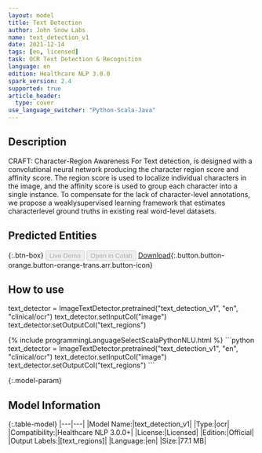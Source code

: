 ```yaml
---
layout: model
title: Text Detection
author: John Snow Labs
name: text_detection_v1
date: 2021-12-14
tags: [en, licensed]
task: OCR Text Detection & Recognition
language: en
edition: Healthcare NLP 3.0.0
spark_version: 2.4
supported: true
article_header:
  type: cover
use_language_switcher: "Python-Scala-Java"
---
```


## Description

CRAFT: Character-Region Awareness For Text detection, is designed with a convolutional neural network producing the character region score and affinity score. The region score is used to localize individual characters in the image, and the affinity score is used to group each character into a single instance. To compensate for the lack of character-level annotations, we propose a weaklysupervised learning framework that estimates characterlevel ground truths in existing real word-level datasets.

## Predicted Entities



{:.btn-box}
<button class="button button-orange" disabled>Live Demo</button>
<button class="button button-orange" disabled>Open in Colab</button>
[Download](https://s3.amazonaws.com/auxdata.johnsnowlabs.com/clinical/ocr/text_detection_v1_en_3.0.0_2.4_1639490832988.zip){:.button.button-orange.button-orange-trans.arr.button-icon}

## How to use

text_detector = ImageTextDetector.pretrained("text_detection_v1", "en", "clinical/ocr")
text_detector.setInputCol("image")
text_detector.setOutputCol("text_regions")

<div class="tabs-box" markdown="1">
{% include programmingLanguageSelectScalaPythonNLU.html %}
```python
text_detector = ImageTextDetector.pretrained("text_detection_v1", "en", "clinical/ocr")
text_detector.setInputCol("image")
text_detector.setOutputCol("text_regions")
```

</div>

{:.model-param}
## Model Information

{:.table-model}
|---|---|
|Model Name:|text_detection_v1|
|Type:|ocr|
|Compatibility:|Healthcare NLP 3.0.0+|
|License:|Licensed|
|Edition:|Official|
|Output Labels:|[text_regions]|
|Language:|en|
|Size:|77.1 MB|